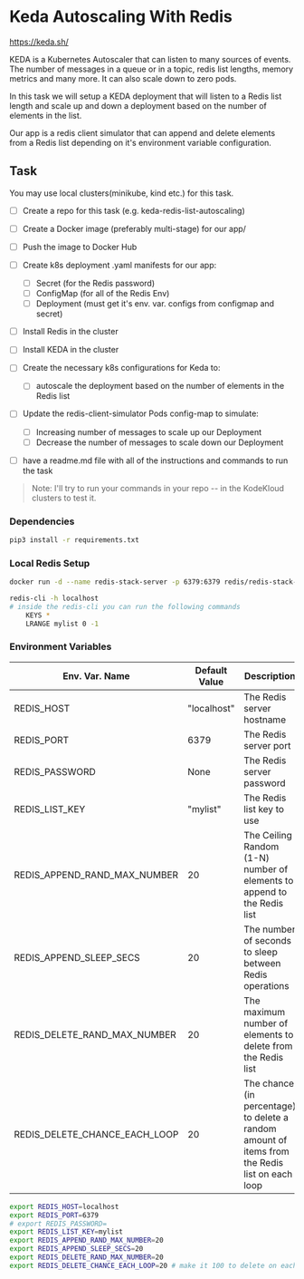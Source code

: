 # Keda Autoscaling With Redis

https://keda.sh/

KEDA is a Kubernetes Autoscaler that can listen to many sources of events. The number of messages in a queue or in a topic, redis list lengths, memory metrics and many more. 
It can also scale down to zero pods.

In this task we will setup a KEDA deployment that will listen to a Redis list length and scale up and down a deployment based on the number of elements in the list.

Our app is a redis client simulator that can append and delete elements from a Redis list depending on it's environment variable configuration.

## Task

You may use local clusters(minikube, kind etc.) for this task.

- [ ] Create a repo for this task (e.g. keda-redis-list-autoscaling)
- [ ] Create a Docker image (preferably multi-stage) for our app/
- [ ] Push the image to Docker Hub
- [ ] Create k8s deployment .yaml manifests for our app:
    - [ ] Secret (for the Redis password)
    - [ ] ConfigMap (for all of the Redis Env)
    - [ ] Deployment (must get it's env. var. configs from configmap and secret)
- [ ] Install Redis in the cluster
- [ ] Install KEDA in the cluster
- [ ] Create the necessary k8s configurations for Keda to:
    - [ ] autoscale the deployment based on the number of elements in the Redis list 
- [ ] Update the redis-client-simulator Pods config-map to simulate:
    - [ ] Increasing number of messages to scale up our Deployment 
    - [ ] Decrease the number of messages to scale down our Deployment
- [ ] have a readme.md file with all of the instructions and commands to run the task


> Note: I'll try to run your commands in your repo -- in the KodeKloud clusters to test it.

### Dependencies
```bash
pip3 install -r requirements.txt
```

### Local Redis Setup
```bash
docker run -d --name redis-stack-server -p 6379:6379 redis/redis-stack-server:latest  

redis-cli -h localhost
# inside the redis-cli you can run the following commands
    KEYS *
    LRANGE mylist 0 -1
```


### Environment Variables

| Env. Var. Name | Default Value | Description |
|--------------|---------------|-------------|
| REDIS_HOST | "localhost" | The Redis server hostname |
| REDIS_PORT | 6379 | The Redis server port |
| REDIS_PASSWORD | None | The Redis server password |
| REDIS_LIST_KEY | "mylist" | The Redis list key to use |
| REDIS_APPEND_RAND_MAX_NUMBER | 20 | The Ceiling Random (1-N) number of elements to append to the Redis list |
| REDIS_APPEND_SLEEP_SECS | 20 | The number of seconds to sleep between Redis operations |
| REDIS_DELETE_RAND_MAX_NUMBER | 20 | The maximum number of elements to delete from the Redis list |
| REDIS_DELETE_CHANCE_EACH_LOOP | 20 | The chance (in percentage) to delete a random amount of items from the Redis list on each loop |

```bash
export REDIS_HOST=localhost
export REDIS_PORT=6379
# export REDIS_PASSWORD=
export REDIS_LIST_KEY=mylist
export REDIS_APPEND_RAND_MAX_NUMBER=20
export REDIS_APPEND_SLEEP_SECS=20
export REDIS_DELETE_RAND_MAX_NUMBER=20
export REDIS_DELETE_CHANCE_EACH_LOOP=20 # make it 100 to delete on each loop
```